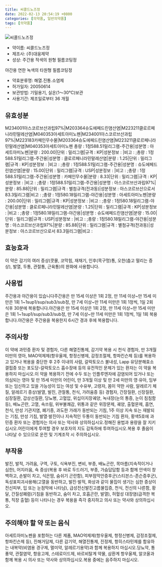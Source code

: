 ```yaml
---
title: 씨콜드노즈정
date: 2022-02-13 20:54:19 +0800
categories: [의약품, 일반의약품]
tags: [의약품]
---
```

![씨콜드노즈정](https://nedrug.mfds.go.kr/pbp/cmn/itemImageDownload/147428288104000042)

- 약이름: 씨콜드노즈정
- 제조사: (주)대웅제약
- 성상: 주간용 적색의 원형 필름코팅정
 
야간용 연한 녹색의 타원형 필름코팅정
- 약효분류명: 해열.진통.소염제
- 허가일자: 20050614
- 보관방법: 기밀용기, 실온(1～30℃)보관
- 사용기간: 제조일로부터 36 개월
## 유효성분
M234001아스코르브산과립97%|M203364슈도에페드린염산염|M223211클로르페니라민말레산염|M040353아세트아미노펜|M234001아스코르브산과립97%|M223183카페인무수물|M203364슈도에페드린염산염|M223211클로르페니라민말레산염|M040353아세트아미노펜
총량 : 1정588.51밀리그램-주간용|성분명 : 아세트아미노펜|분량 : 200.00|단위 : 밀리그램|규격 : KP|성분정보 : |비고 : ;총량 : 1정588.51밀리그램-주간용|성분명 : 클로르페니라민말레산염|분량 : 1.25|단위 : 밀리그램|규격 : KP|성분정보 : |비고 : ;총량 : 1정588.51밀리그램-주간용|성분명 : 슈도에페드린염산염|분량 : 15.00|단위 : 밀리그램|규격 : USP|성분정보 : |비고 : ;총량 : 1정588.51밀리그램-주간용|성분명 : 카페인무수물|분량 : 8.33|단위 : 밀리그램|규격 : KP|성분정보 : |비고 : ;총량 : 1정588.51밀리그램-주간용|성분명 : 아스코르브산과립97%|분량 : 85.88|단위 : 밀리그램|규격 : 별첨규격(전과동)|성분정보 : 아스코르브산으로서 83.3밀리그램|비고 : ;총량 : 1정580.18밀리그램-야간용|성분명 : 아세트아미노펜|분량 : 200.00|단위 : 밀리그램|규격 : KP|성분정보 : |비고 : ;총량 : 1정580.18밀리그램-야간용|성분명 : 클로르페니라민말레산염|분량 : 1.25|단위 : 밀리그램|규격 : KP|성분정보 : |비고 : ;총량 : 1정580.18밀리그램-야간용|성분명 : 슈도에페드린염산염|분량 : 15.00|단위 : 밀리그램|규격 : USP|성분정보 : |비고 : ;총량 : 1정580.18밀리그램-야간용|성분명 : 아스코르브산과립97%|분량 : 85.88|단위 : 밀리그램|규격 : 별첨규격(전과동)|성분정보 : 아스코르브산으로서 83.3밀리그램|비고 :
## 효능효과
이 약은 감기의 여러 증상(콧물, 코막힘, 재채기, 인후(목구멍)통, 오한(춥고 떨리는 증상), 발열, 두통, 관절통, 근육통)의 완화에 사용합니다.
## 사용법
주간용과 야간용이 있습니다주간용은 만 15세 이상은 1회 2정, 만 11세 이상~만 15세 미만은 1회 1~1sup1/sup/sub3/sub정, 만 7세 이상~만 11세 미만은 1회 1정씩, 1일 2회 식후 30분에 복용합니다.야간용은 만 15세 이상은 1회 2정, 만 11세 이상~만 15세 미만은 1회 1~1sup1/sup/sub3/sub정, 만 7세 이상~만 11세 미만은 1회 1정씩, 1일 1회 복용합니다.야간용은 주간용을 복용한지 6시간 경과 후에 복용합니다.
## 주의사항
이 약에 과민증 환자 및 경험자, 다른 해열진통제, 감기약 복용 시 천식 경험자, 만 3개월 미만의 영아, MAO억제제(항우울제, 항정신병제, 감정조절제, 항파킨슨제 등)를 복용하고 있거나 복용을 중단한 후 2주 이내의 사람, 갈락토오스 불내성, Lapp 유당분해효소 결핍증 또는 포도당-갈락토오스 흡수장애 등의 유전적인 문제가 있는 환자는 이 약을 복용하지 마십시오.이 약을 복용하기 전에 수두 또는 인플루엔자에 감염되어 있거나 또는 의심되는 영아 및 만 15세 미만의 어린이, 만 3개월 이상 및 만 2세 미만의 영‧유아, 임부 또는 임신하고 있을 가능성이 있는 여성 및 수유부, 고령자, 몸이 약한 사람, 알레르기 체질, 알레르기 증상(발열, 발진, 관절통, 천식, 가려움증 등) 경험자, 간장질환, 신장질환, 심장질환, 갑상선질환, 당뇨병, 고혈압, 위십이지장궤양, 녹내장(눈의 통증, 눈이 침침함 등), 배뇨곤란, 고열, 속쓰림, 위부불쾌감, 위통과 같은 위장문제, 궤양, 출혈문제, 흡연, 천식, 만성 기관지염, 폐기종, 과도한 가래가 동반되는 기침, 1주 이상 지속 또는 재발되는 기침, 만성 기침, 발열·발진이나 지속적인 두통이 동반되는 기침 환자, 황색5호에 과민증 환자 또는 경험자는 의사 또는 약사와 상의하십시오.정해진 용법과 용량을 잘 지키십시오.어린이에게 투여할 경우 보호자의 지도 감독하에 투여하십시오.복용 후 졸음이 나타날 수 있으므로 운전 및 기계조작 시 주의하십시오.
## 부작용
발진, 발적, 가려움, 구역, 구토, 식욕부진, 변비, 부종, 배뇨곤란, 목마름(지속적이거나 심한), 어지러움, 쇽 증상(복용 후 바로 두드러기, 부종, 가슴답답함 등과 함께 안색이 창백하고, 손발이 차고, 식은땀, 숨쉬기 곤란함), 피부점막안증후군(스티븐스-존슨증후군), 독성표피괴사용해(고열을 동반하고, 발진·발적, 화상과 같이 물집이 생기는 심한 증상이 전신피부, 입 또는 눈점막에 나타남), 급성전신발진고름물집증, 천식, 전신의 나른함, 황달, 간질성폐렴(기침을 동반하고, 숨이 차고, 호흡곤란, 발열), 허혈성 대장염(급격한 복통, 직장 출혈) 등이 나타나는 경우 복용을 즉각 중지하고 의사 또는 약사와 상의하십시오.
## 주의해야 할 약 또는 음식
아세트아미노펜을 포함하는 다른 제품, MAO억제제(항우울제, 항정신병제, 감정조절제, 항파킨슨제 등), 진해거담제, 다른 감기약, 해열진통제, 진정제, 항히스타민제를 함유하는 내복약(비염용 경구제, 멀미약, 알레르기용약)과 함께 복용하지 마십시오.당뇨약, 통풍약, 관절염약, 항응고제, 스테로이드제, 바르비탈계 약물, 삼환계 항우울제, 알코올과 함께 복용 시 의사 또는 약사와 상의하십시오.복용 중에는 음주하지 마십시오.

